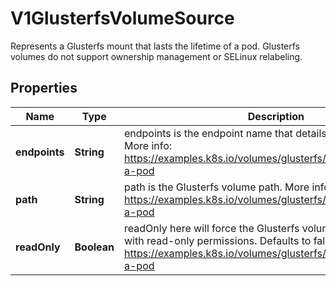

# V1GlusterfsVolumeSource

Represents a Glusterfs mount that lasts the lifetime of a pod. Glusterfs volumes do not support ownership management or SELinux relabeling.

## Properties

| Name | Type | Description | Notes |
|------------ | ------------- | ------------- | -------------|
|**endpoints** | **String** | endpoints is the endpoint name that details Glusterfs topology. More info: https://examples.k8s.io/volumes/glusterfs/README.md#create-a-pod |  |
|**path** | **String** | path is the Glusterfs volume path. More info: https://examples.k8s.io/volumes/glusterfs/README.md#create-a-pod |  |
|**readOnly** | **Boolean** | readOnly here will force the Glusterfs volume to be mounted with read-only permissions. Defaults to false. More info: https://examples.k8s.io/volumes/glusterfs/README.md#create-a-pod |  [optional] |



